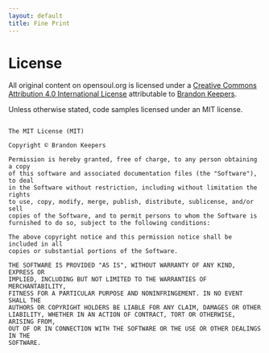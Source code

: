 ```yaml
---
layout: default
title: Fine Print
---
```


# License

All original content on opensoul.org is licensed under a <a rel="license" href="http://creativecommons.org/licenses/by/4.0/">Creative Commons Attribution 4.0 International License</a> attributable to [Brandon Keepers](http://opensoul.org).

Unless otherwise stated, code samples licensed under an MIT license.

```

The MIT License (MIT)

Copyright © Brandon Keepers

Permission is hereby granted, free of charge, to any person obtaining a copy
of this software and associated documentation files (the "Software"), to deal
in the Software without restriction, including without limitation the rights
to use, copy, modify, merge, publish, distribute, sublicense, and/or sell
copies of the Software, and to permit persons to whom the Software is
furnished to do so, subject to the following conditions:

The above copyright notice and this permission notice shall be included in all
copies or substantial portions of the Software.

THE SOFTWARE IS PROVIDED "AS IS", WITHOUT WARRANTY OF ANY KIND, EXPRESS OR
IMPLIED, INCLUDING BUT NOT LIMITED TO THE WARRANTIES OF MERCHANTABILITY,
FITNESS FOR A PARTICULAR PURPOSE AND NONINFRINGEMENT. IN NO EVENT SHALL THE
AUTHORS OR COPYRIGHT HOLDERS BE LIABLE FOR ANY CLAIM, DAMAGES OR OTHER
LIABILITY, WHETHER IN AN ACTION OF CONTRACT, TORT OR OTHERWISE, ARISING FROM,
OUT OF OR IN CONNECTION WITH THE SOFTWARE OR THE USE OR OTHER DEALINGS IN THE
SOFTWARE.
```
